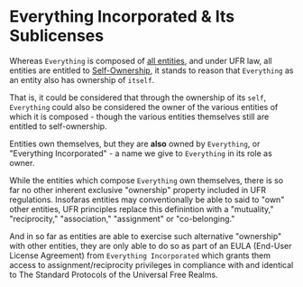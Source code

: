 # Everything Incorporated & Its Sublicenses

Whereas `Everything` is composed of [all entities](https://github.com/EarlyClues/UniversalFreeRealmsStandardProtocols/blob/1c16d6d489166cc32fb77af0ea6c2fc0dc74de11/docs/Continuum.md), and under UFR law, all entities are entitled to [Self-Ownership](https://github.com/EarlyClues/UniversalFreeRealmsStandardProtocols/blob/master/docs/SelfOwnership.md), it stands to reason that `Everything` as an entity also has ownership of `itself`.

That is, it could be considered that through the ownership of its `self`, `Everything` could also be considered the owner of the various entities of which it is composed - though the various entities themselves still are entitled to self-ownership.

Entities own themselves, but they are **also** owned by `Everything`, or "Everything Incorporated" - a name we give to `Everything` in its role as owner. 

While the entities which compose `Everything` own themselves, there is so far no other inherent exclusive "ownership" property included in UFR regulations. Insofaras entities may conventionally be able to said to "own" other entities, UFR principles replace this definintion with a "mutuality," "reciprocity," "association," "assignment" or "co-belonging."

And in so far as entities are able to exercise such alternative "ownership" with other entities, they are only able to do so as part of an EULA (End-User License Agreement) from `Everything Incorporated` which grants them access to assignment/reciprocity privileges in compliance with and identical to The Standard Protocols of the Universal Free Realms. 
